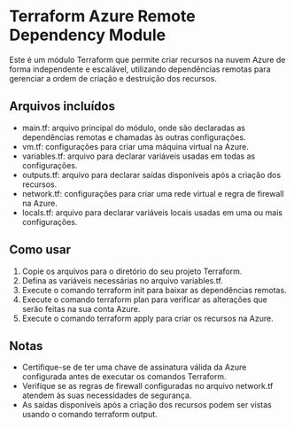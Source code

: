 # Terraform Azure Remote Dependency Module

Este é um módulo Terraform que permite criar recursos na nuvem Azure de forma independente e escalável, utilizando dependências remotas para gerenciar a ordem de criação e destruição dos recursos.

## Arquivos incluídos

- main.tf: arquivo principal do módulo, onde são declaradas as dependências remotas e chamadas às outras configurações.
- vm.tf: configurações para criar uma máquina virtual na Azure.
- variables.tf: arquivo para declarar variáveis usadas em todas as configurações.
- outputs.tf: arquivo para declarar saídas disponíveis após a criação dos recursos.
- network.tf: configurações para criar uma rede virtual e regra de firewall na Azure.
- locals.tf: arquivo para declarar variáveis locais usadas em uma ou mais configurações.

## Como usar

1. Copie os arquivos para o diretório do seu projeto Terraform.
2. Defina as variáveis necessárias no arquivo variables.tf.
3. Execute o comando terraform init para baixar as dependências remotas.
4. Execute o comando terraform plan para verificar as alterações que serão feitas na sua conta Azure.
5. Execute o comando terraform apply para criar os recursos na Azure.

## Notas

- Certifique-se de ter uma chave de assinatura válida da Azure configurada antes de executar os comandos Terraform.
- Verifique se as regras de firewall configuradas no arquivo network.tf atendem às suas necessidades de segurança.
- As saídas disponíveis após a criação dos recursos podem ser vistas usando o comando terraform output.

